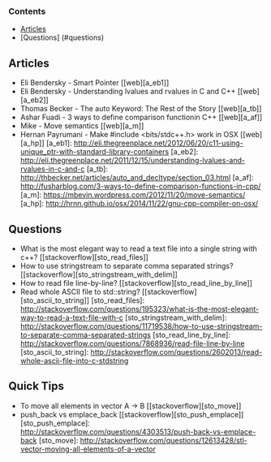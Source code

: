 ### Contents
* [Articles](#articles)
* [Questions] (#questions)

## Articles
* Eli Bendersky - Smart Pointer [[web][a_eb1]]
* Eli Bendersky - Understanding lvalues and rvalues in C and C++ [[web][a_eb2]]
* Thomas Becker - The auto Keyword: The Rest of the Story [[web][a_tb]]
* Ashar Fuadi - 3 ways to define comparison functionin C++ [[web][a_af]]
* Mike - Move semantics [[web][a_m]]
* Hernan Payrumani - Make #include <bits/stdc++.h> work in OSX [[web][a_hp]]
[a_eb1]: http://eli.thegreenplace.net/2012/06/20/c11-using-unique_ptr-with-standard-library-containers
[a_eb2]: http://eli.thegreenplace.net/2011/12/15/understanding-lvalues-and-rvalues-in-c-and-c
[a_tb]: http://thbecker.net/articles/auto_and_decltype/section_03.html
[a_af]: http://fusharblog.com/3-ways-to-define-comparison-functions-in-cpp/
[a_m]: https://mbevin.wordpress.com/2012/11/20/move-semantics/
[a_hp]: http://hrnn.github.io/osx/2014/11/22/gnu-cpp-compiler-on-osx/

## Questions
* What is the most elegant way to read a text file into a single string with c++? [[stackoverflow][sto_read_files]]
* How to use stringstream to separate comma separated strings? [[stackoverflow][sto_stringstream_with_delim]]
* How to read file line-by-line? [[stackoverflow][sto_read_line_by_line]]
* Read whole ASCII file to std::string? [[stackoverflow][sto_ascii_to_string]]
[sto_read_files]: http://stackoverflow.com/questions/195323/what-is-the-most-elegant-way-to-read-a-text-file-with-c
[sto_stringstream_with_delim]: http://stackoverflow.com/questions/11719538/how-to-use-stringstream-to-separate-comma-separated-strings
[sto_read_line_by_line]: http://stackoverflow.com/questions/7868936/read-file-line-by-line
[sto_ascii_to_string]: http://stackoverflow.com/questions/2602013/read-whole-ascii-file-into-c-stdstring

## Quick Tips
* To move all elements in vector A -> B [[stackoverflow][sto_move]]
* push_back vs emplace_back [[stackoverflow][sto_push_emplace]]
[sto_push_emplace]: http://stackoverflow.com/questions/4303513/push-back-vs-emplace-back
[sto_move]: http://stackoverflow.com/questions/12613428/stl-vector-moving-all-elements-of-a-vector
